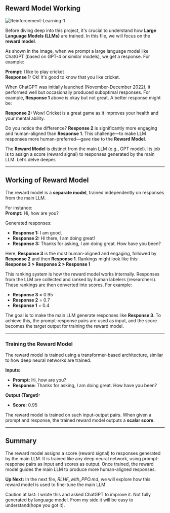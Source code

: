 ## Reward Model Working

![Reinforcement-Learning-1](https://github.com/user-attachments/assets/be55dc2c-02b4-4779-b5e4-7d5e0a00ca45)

Before diving deep into this project, it's crucial to understand how **Large Language Models (LLMs)** are trained. In this file, we will focus on the **reward model**.

As shown in the image, when we prompt a large language model like ChatGPT (based on GPT-4 or similar models), we get a response. For example:

**Prompt:** I like to play cricket  
**Response 1:** Ok! It's good to know that you like cricket.

When ChatGPT was initially launched (November-December 2022), it performed well but occasionally produced suboptimal responses. For example, **Response 1** above is okay but not great. A better response might be:

**Response 2:** Wow! Cricket is a great game as it improves your health and your mental ability.

Do you notice the difference? **Response 2** is significantly more engaging and human-aligned than **Response 1**. This challenge—to make LLM responses more human-preferred—gave rise to the **Reward Model**.

The **Reward Model** is distinct from the main LLM (e.g., GPT model). Its job is to assign a score (reward signal) to responses generated by the main LLM. Let’s delve deeper.

---

## Working of Reward Model

The reward model is a **separate model**, trained independently on responses from the main LLM.

For instance:  
**Prompt:** Hi, how are you?

Generated responses:  
- **Response 1:** I am good.  
- **Response 2:** Hi there, I am doing great!  
- **Response 3:** Thanks for asking, I am doing great. How have you been?  

Here, **Response 3** is the most human-aligned and engaging, followed by **Response 2** and then **Response 1**. Rankings might look like this:  
**Response 3 > Response 2 > Response 1**

This ranking system is how the reward model works internally. Responses from the LLM are collected and ranked by human labelers (researchers). These rankings are then converted into scores. For example:  
- **Response 3** = 0.95  
- **Response 2** = 0.7  
- **Response 1** = 0.4  

The goal is to make the main LLM generate responses like **Response 3**. To achieve this, the prompt-response pairs are used as input, and the score becomes the target output for training the reward model.

---

### Training the Reward Model

The reward model is trained using a transformer-based architecture, similar to how deep neural networks are trained.  

**Inputs:**  
- **Prompt:** Hi, how are you?  
- **Response:** Thanks for asking, I am doing great. How have you been?  

**Output (Target):**  
- **Score:** 0.95  

The reward model is trained on such input-output pairs. When given a prompt and response, the trained reward model outputs a **scalar score**.

---

## Summary

The reward model assigns a score (reward signal) to responses generated by the main LLM. It is trained like any deep neural network, using prompt-response pairs as input and scores as output. Once trained, the reward model guides the main LLM to produce more human-aligned responses.

**Up Next:** In the next file, *RLHF_with_PPO.md*, we will explore how this reward model is used to fine-tune the main LLM.


Caution at last: I wrote this and asked ChatGPT to improve it. Not fully generated by language model. From my side it will be easy to understand(hope you got it).
